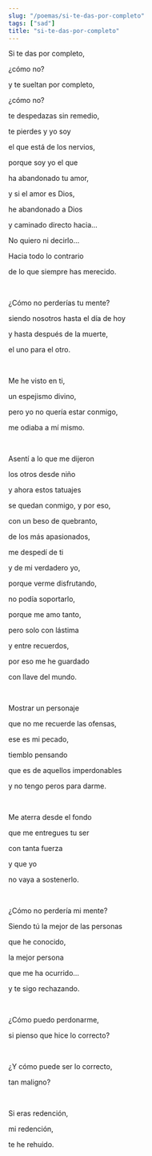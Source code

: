 ```yaml
---
slug: "/poemas/si-te-das-por-completo"
tags: ["sad"]
title: "si-te-das-por-completo"
---
```

Si te das por completo,

¿cómo no?

y te sueltan por completo,

¿cómo no?

te despedazas sin remedio,

te pierdes y yo soy

el que está de los nervios,

porque soy yo el que

ha abandonado tu amor,

y si el amor es Dios,

he abandonado a Dios

y caminado directo hacia…

No quiero ni decirlo…

Hacia todo lo contrario

de lo que siempre has merecido.

&nbsp;

¿Cómo no perderías tu mente?

siendo nosotros hasta el día de hoy

y hasta después de la muerte,

el uno para el otro.

&nbsp;

Me he visto en ti,

un espejismo divino,

pero yo no quería estar conmigo,

me odiaba a mí mismo.

&nbsp;

Asentí a lo que me dijeron

los otros desde niño

y ahora estos tatuajes

se quedan conmigo, y por eso,

con un beso de quebranto,

de los más apasionados,

me despedí de ti

y de mi verdadero yo,

porque verme disfrutando,

no podía soportarlo,

porque me amo tanto,

pero solo con lástima

y entre recuerdos,

por eso me he guardado

con llave del mundo.

&nbsp;

Mostrar un personaje

que no me recuerde las ofensas,

ese es mi pecado,

tiemblo pensando

que es de aquellos imperdonables

y no tengo peros para darme.

&nbsp;

Me aterra desde el fondo

que me entregues tu ser

con tanta fuerza

y que yo

no vaya a sostenerlo.

&nbsp;

¿Cómo no perdería mi mente?

Siendo tú la mejor de las personas

que he conocido,

la mejor persona

que me ha ocurrido…

y te sigo rechazando.

&nbsp;

¿Cómo puedo perdonarme,

si pienso que hice lo correcto?

&nbsp;

¿Y cómo puede ser lo correcto,

tan maligno?

&nbsp;

Si eras redención,

mi redención,

te he rehuido.
